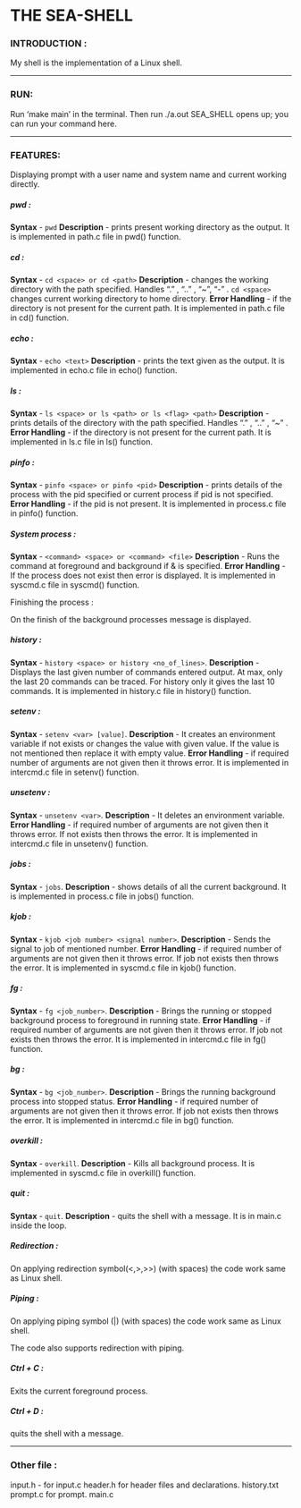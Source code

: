
# THE SEA-SHELL 

### INTRODUCTION :
My shell is the implementation of a Linux shell.

----------------------------------------------------------------------------------------------------------

### RUN:
Run ‘make main’ in the terminal.
Then run ./a.out
SEA_SHELL opens up; you can run your command here.

----------------------------------------------------------------------------------------------------------

### FEATURES:
Displaying prompt with a user name and system name and current working directly.

##### pwd :

**Syntax** - `pwd`
**Description** - prints present working directory as the output.
            It is implemented in path.c file in pwd() function.

##### cd :
    
**Syntax** - `cd <space> or cd <path>`
**Description** - changes the working directory with the path specified. Handles “.” , “..” , “~”, “-” .
            `cd <space>` changes current working directory to home directory.
**Error Handling** - if the directory is not present for the current path.
It is implemented in path.c file in cd() function.

##### echo :
    
**Syntax** - `echo <text>`
**Description** - prints the text given as the output.
It is implemented in echo.c file in echo() function.

##### ls :
    
**Syntax** - `ls <space> or ls <path> or ls <flag> <path>`
**Description** - prints details of the directory with the path specified. Handles “.” , “..” , “~” .
**Error Handling** - if the directory is not present for the current path.
It is implemented in ls.c file in ls() function.

##### pinfo :

**Syntax** - `pinfo <space> or pinfo <pid>`
**Description** - prints details of the process with the pid specified or current process if pid is not specified.
**Error Handling** - if the pid is not present.
It is implemented in process.c file in pinfo() function.

##### System process :
    
**Syntax** - `<command> <space> or <command> <file>`
**Description** - Runs the command at foreground and background if & is specified.
**Error Handling** - If the process does not exist then error is displayed.
It is implemented in syscmd.c file in syscmd() function.
    
Finishing the process : 
    
On the finish of the background processes message is displayed.

##### history :
    
**Syntax** - `history <space> or history <no_of_lines>`.
**Description** - Displays the last given number of commands entered output.
            At max, only the last 20 commands can be traced.
            For history only it gives the last 10 commands.
It is implemented in history.c file in history() function.

##### setenv :
    
**Syntax** - `setenv <var> [value]`.
**Description** - It creates an environment variable if not exists or changes the value with given value. 
            If the value is not mentioned then replace it with empty value.
**Error Handling** - if required number of arguments are not given then it throws error.
It is implemented in intercmd.c file in setenv() function.

##### unsetenv :
    
**Syntax** - `unsetenv <var>`.
**Description** - It deletes an environment variable. 
**Error Handling** - if required number of arguments are not given then it throws error. If not exists then throws the error.
It is implemented in intercmd.c file in unsetenv() function.

##### jobs :
    
**Syntax** - `jobs`.
**Description** - shows details of all the current background. 
It is implemented in process.c file in jobs() function.

##### kjob :
    
**Syntax** - `kjob <job number> <signal number>`.
**Description** - Sends the signal to job of mentioned number. 
**Error Handling** - if required number of arguments are not given then it throws error. If job not exists then throws the error.
It is implemented in syscmd.c file in kjob() function.

##### fg :
    
**Syntax** - `fg <job_number>`.
**Description** - Brings the running or stopped background process to foreground in running state. 
**Error Handling** - if required number of arguments are not given then it throws error. If job not exists then throws the error.
It is implemented in intercmd.c file in fg() function.

##### bg :
    
**Syntax** - `bg <job_number>`.
**Description** - Brings the running  background process into stopped status. 
**Error Handling** - if required number of arguments are not given then it throws error. If job not exists then throws the error.
It is implemented in intercmd.c file in bg() function.

##### overkill :
    
**Syntax** - `overkill`.
**Description** - Kills all background process. 
It is implemented in syscmd.c file in overkill() function.

##### quit :
    
**Syntax** - `quit`.
**Description** - quits the shell with a message.
It is in main.c inside the loop.

##### Redirection : 
    
On applying redirection symbol(<,>,>>) (with spaces) the code work same as Linux shell.

##### Piping : 
    
On applying piping symbol (|) (with spaces) the code work same as Linux shell.

The code also supports redirection with piping.

##### Ctrl + C :

Exits the current foreground process.

##### Ctrl + D :

quits the shell with a message.

----------------------------------------------------------------------------------------------------------

### Other file : 

input.h - for input.c
header.h for header files and declarations.
history.txt
prompt.c for prompt.
main.c